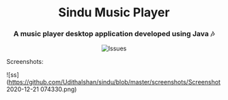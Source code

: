 <h1 align="center"> Sindu Music Player </h1>
<h3 align="center">A music player desktop application developed using Java 🎶</h3>

<p align="center">
<img alt="Issues" src="https://img.shields.io/badge/Development-Ongoing-brightgreen" />
</p>

Screenshots:

![ss](https://github.com/UdithaIshan/sindu/blob/master/screenshots/Screenshot 2020-12-21 074330.png)



